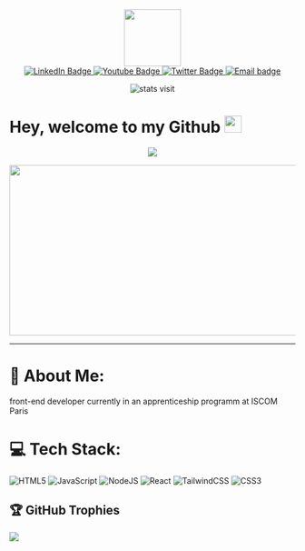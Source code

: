 
<div id="header" align="center">
  <img src="https://media.giphy.com/media/M9gbBd9nbDrOTu1Mqx/giphy.gif" width="100"/>
</div>
<div  align="center" id="badges">
  <a href="https://www.linkedin.com/in/adel-loukal-257541221/">
    <img src="https://img.shields.io/badge/LinkedIn-blue?style=for-the-badge&logo=linkedin&logoColor=white" alt="LinkedIn Badge"/>
  </a>
  <a href="https://www.youtube.com/@adelloukal6626">
    <img src="https://img.shields.io/badge/YouTube-red?style=for-the-badge&logo=youtube&logoColor=white" alt="Youtube Badge"/>
  </a>
  <a href="https://twitter.com/dedel_75">
    <img src="https://img.shields.io/badge/Twitter-blue?style=for-the-badge&logo=twitter&logoColor=white" alt="Twitter Badge"/>
  </a>
  <a href="mailto:adelloukal2@gmail.com" alt="Email Link">
    <img alt="Email badge" src="https://img.shields.io/static/v1?message=Contact Me&label=&logo=gmail&logoColor=FFFFFF&style=for-the-badge&color=black">
  </a>
</div>
<p  align="center">
<img  src="https://komarev.com/ghpvc/?username=adellkl&style=flat-square&color=blue" alt="stats visit"/>
</p>
<h1>
  Hey, welcome to my Github
  <img src="https://media.giphy.com/media/hvRJCLFzcasrR4ia7z/giphy.gif" width="30px"/>
</h1>
<p style="margin: 15px;" align="center">
    <img src="https://readme-typing-svg.herokuapp.com?duration=2000&color=EBD41B&center=true&vCenter=true&lines=Developer+frontend;Sport+addict;Student">
</p>

<div align="center">
  <img src="https://media.tenor.com/ang0VzOwbdAAAAAC/the-matrix-reloaded-matrix.gif" width="600" height="300"/>
</div>

---
# 💫 About Me:
front-end developer currently in an apprenticeship programm at ISCOM Paris 

# 💻 Tech Stack:
![HTML5](https://img.shields.io/badge/html5-%23E34F26.svg?style=for-the-badge&logo=html5&logoColor=white) ![JavaScript](https://img.shields.io/badge/javascript-%23323330.svg?style=for-the-badge&logo=javascript&logoColor=%23F7DF1E) ![NodeJS](https://img.shields.io/badge/node.js-6DA55F?style=for-the-badge&logo=node.js&logoColor=white) ![React](https://img.shields.io/badge/react-%2320232a.svg?style=for-the-badge&logo=react&logoColor=%2361DAFB) ![TailwindCSS](https://img.shields.io/badge/tailwindcss-%2338B2AC.svg?style=for-the-badge&logo=tailwind-css&logoColor=white) ![CSS3](https://img.shields.io/badge/css3-%231572B6.svg?style=for-the-badge&logo=css3&logoColor=white)


## 🏆 GitHub Trophies
![](https://github-profile-trophy.vercel.app/?username=adellkl&theme=onedark&no-frame=false&no-bg=false&margin-w=4)



<!-- Proudly created with GPRM ( https://gprm.itsvg.in ) -->


